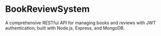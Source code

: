 # BookReviewSystem
A comprehensive RESTful API for managing books and reviews with JWT authentication, built with Node.js, Express, and MongoDB.

